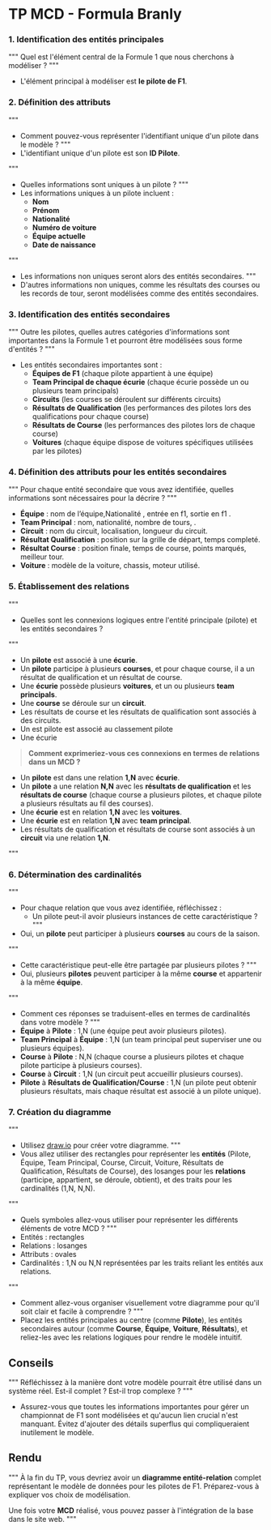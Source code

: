 # TP MCD - Formula Branly

### 1. Identification des entités principales
"""
Quel est l'élément central de la Formule 1 que nous cherchons à modéliser ?
"""
- L'élément principal à modéliser est **le pilote de F1**.

### 2. Définition des attributs
"""
- Comment pouvez-vous représenter l'identifiant unique d'un pilote dans le modèle ?
"""
- L'identifiant unique d'un pilote est son **ID Pilote**.

"""
- Quelles informations sont uniques à un pilote ?
"""
- Les informations uniques à un pilote incluent : 
  - **Nom** 
  - **Prénom**
  - **Nationalité**
  - **Numéro de voiture**
  - **Équipe actuelle**
  - **Date de naissance**

"""
- Les informations non uniques seront alors des entités secondaires.
"""
- D'autres informations non uniques, comme les résultats des courses ou les records de tour, seront modélisées comme des entités secondaires.

### 3. Identification des entités secondaires
"""
Outre les pilotes, quelles autres catégories d'informations sont importantes dans la Formule 1 et pourront être modélisées sous forme d'entités ?
"""
- Les entités secondaires importantes sont :
  - **Équipes de F1** (chaque pilote appartient à une équipe)
  - **Team Principal de chaque écurie** (chaque écurie possède un ou plusieurs team principals)
  - **Circuits** (les courses se déroulent sur différents circuits)
  - **Résultats de Qualification** (les performances des pilotes lors des qualifications pour chaque course)
  - **Résultats de Course** (les performances des pilotes lors de chaque course)
  - **Voitures** (chaque équipe dispose de voitures spécifiques utilisées par les pilotes)

### 4. Définition des attributs pour les entités secondaires
"""
Pour chaque entité secondaire que vous avez identifiée, quelles informations sont nécessaires pour la décrire ?
"""
- **Équipe** : nom de l’équipe,Nationalité , entrée en f1, sortie en f1 .
- **Team Principal** : nom, nationalité, nombre de tours, .
- **Circuit** : nom du circuit, localisation, longueur du circuit.
- **Résultat Qualification** : position sur la grille de départ, temps completé.
- **Résultat Course** : position finale, temps de course, points marqués, meilleur tour.
- **Voiture** : modèle de la voiture, chassis, moteur utilisé.

### 5. Établissement des relations
"""
- Quelles sont les connexions logiques entre l'entité principale (pilote) et les entités secondaires ?

"""

- Un **pilote** est associé à une **écurie**.
- Un **pilote** participe à plusieurs **courses**, et pour chaque course, il a un résultat de qualification et un résultat de course.
- Une **écurie** possède plusieurs **voitures**, et un ou plusieurs **team principals**.
- Une **course** se déroule sur un **circuit**.
- Les résultats de course et les résultats de qualification sont associés à des circuits.
- Un est pilote est associé au classement pilote
- Une écurie

> **Comment exprimeriez-vous ces connexions en termes de relations dans un MCD ?**

- Un **pilote** est dans une relation **1,N** avec **écurie**.
- Un **pilote** a une relation **N,N** avec les **résultats de qualification** et les **résultats de course** (chaque course a plusieurs pilotes, et chaque pilote a plusieurs résultats au fil des courses).
- Une **écurie** est en relation **1,N** avec les **voitures**.
- Une **écurie** est en relation **1,N** avec **team principal**.
- Les résultats de qualification et résultats de course sont associés à un **circuit** via une relation **1,N**.




"""




### 6. Détermination des cardinalités
"""
- Pour chaque relation que vous avez identifiée, réfléchissez :
    - Un pilote peut-il avoir plusieurs instances de cette caractéristique ?
"""
- Oui, un **pilote** peut participer à plusieurs **courses** au cours de la saison.

"""
- Cette caractéristique peut-elle être partagée par plusieurs pilotes ?
"""
- Oui, plusieurs **pilotes** peuvent participer à la même **course** et appartenir à la même **équipe**.

"""
- Comment ces réponses se traduisent-elles en termes de cardinalités dans votre modèle ?
"""
- **Équipe** à **Pilote** : 1,N (une équipe peut avoir plusieurs pilotes).
- **Team Principal** à **Équipe** : 1,N (un team principal peut superviser une ou plusieurs équipes).
- **Course** à **Pilote** : N,N (chaque course a plusieurs pilotes et chaque pilote participe à plusieurs courses).
- **Course** à **Circuit** : 1,N (un circuit peut accueillir plusieurs courses).
- **Pilote** à **Résultats de Qualification/Course** : 1,N (un pilote peut obtenir plusieurs résultats, mais chaque résultat est associé à un pilote unique).

### 7. Création du diagramme
"""
- Utilisez [draw.io](https://draw.io) pour créer votre diagramme.
"""
- Vous allez utiliser des rectangles pour représenter les **entités** (Pilote, Équipe, Team Principal, Course, Circuit, Voiture, Résultats de Qualification, Résultats de Course), des losanges pour les **relations** (participe, appartient, se déroule, obtient), et des traits pour les cardinalités (1,N, N,N).

"""
- Quels symboles allez-vous utiliser pour représenter les différents éléments de votre MCD ?
"""
- Entités : rectangles
- Relations : losanges
- Attributs : ovales
- Cardinalités : 1,N ou N,N représentées par les traits reliant les entités aux relations.

"""
- Comment allez-vous organiser visuellement votre diagramme pour qu'il soit clair et facile à comprendre ?
"""
- Placez les entités principales au centre (comme **Pilote**), les entités secondaires autour (comme **Course**, **Équipe**, **Voiture**, **Résultats**), et reliez-les avec les relations logiques pour rendre le modèle intuitif.

## Conseils
"""
Réfléchissez à la manière dont votre modèle pourrait être utilisé dans un système réel. Est-il complet ? Est-il trop complexe ?
"""
- Assurez-vous que toutes les informations importantes pour gérer un championnat de F1 sont modélisées et qu'aucun lien crucial n'est manquant. Évitez d'ajouter des détails superflus qui compliqueraient inutilement le modèle.

## Rendu
"""
À la fin du TP, vous devriez avoir un **diagramme entité-relation** complet représentant le modèle de données pour les pilotes de F1. Préparez-vous à expliquer vos choix de modélisation.

Une fois votre **MCD** réalisé, vous pouvez passer à l'intégration de la base dans le site web.
"""
